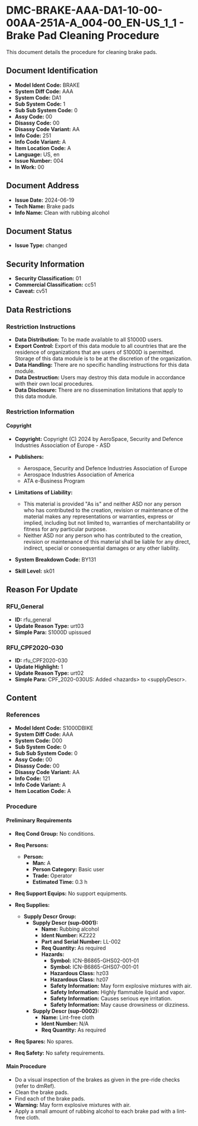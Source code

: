 # DMC-BRAKE-AAA-DA1-10-00-00AA-251A-A_004-00_EN-US_1_1 - Brake Pad Cleaning Procedure

This document details the procedure for cleaning brake pads.

## Document Identification

*   **Model Ident Code:** BRAKE
*   **System Diff Code:** AAA
*   **System Code:** DA1
*   **Sub System Code:** 1
*   **Sub Sub System Code:** 0
*   **Assy Code:** 00
*   **Disassy Code:** 00
*   **Disassy Code Variant:** AA
*   **Info Code:** 251
*   **Info Code Variant:** A
*   **Item Location Code:** A
*   **Language:** US, en
*   **Issue Number:** 004
*   **In Work:** 00

## Document Address

*   **Issue Date:** 2024-06-19
*   **Tech Name:** Brake pads
*   **Info Name:** Clean with rubbing alcohol

## Document Status

*   **Issue Type:** changed

## Security Information

*   **Security Classification:** 01
*   **Commercial Classification:** cc51
*   **Caveat:** cv51

## Data Restrictions

### Restriction Instructions

*   **Data Distribution:** To be made available to all S1000D users.
*   **Export Control:** Export of this data module to all countries that are the residence of organizations that are users of S1000D is permitted. Storage of this data module is to be at the discretion of the organization.
*   **Data Handling:** There are no specific handling instructions for this data module.
*   **Data Destruction:** Users may destroy this data module in accordance with their own local procedures.
*   **Data Disclosure:** There are no dissemination limitations that apply to this data module.

### Restriction Information

#### Copyright

*   **Copyright:** Copyright (C) 2024 by AeroSpace, Security and Defence Industries Association of Europe - ASD

*   **Publishers:**
    *   Aerospace, Security and Defence Industries Association of Europe
    *   Aerospace Industries Association of America
    *   ATA e-Business Program

*   **Limitations of Liability:**
    *   This material is provided "As is" and neither ASD nor any person who has contributed to the creation, revision or maintenance of the material makes any representations or warranties, express or implied, including but not limited to, warranties of merchantability or fitness for any particular purpose.
    *   Neither ASD nor any person who has contributed to the creation, revision or maintenance of this material shall be liable for any direct, indirect, special or consequential damages or any other liability.

*   **System Breakdown Code:** BY131
*   **Skill Level:** sk01

## Reason For Update

### RFU_General

*   **ID:** rfu_general
*   **Update Reason Type:** urt03
*   **Simple Para:** S1000D upissued

### RFU_CPF2020-030

*   **ID:** rfu_CPF2020-030
*   **Update Highlight:** 1
*   **Update Reason Type:** urt02
*   **Simple Para:** CPF_2020-030US: Added &lt;hazards&gt; to &lt;supplyDescr&gt;.

## Content

### References

*   **Model Ident Code:** S1000DBIKE
*   **System Diff Code:** AAA
*   **System Code:** D00
*   **Sub System Code:** 0
*   **Sub Sub System Code:** 0
*   **Assy Code:** 00
*   **Disassy Code:** 00
*   **Disassy Code Variant:** AA
*   **Info Code:** 121
*   **Info Code Variant:** A
*   **Item Location Code:** A

### Procedure

#### Preliminary Requirements

*   **Req Cond Group:** No conditions.

*   **Req Persons:**
    *   **Person:**
        *   **Man:** A
        *   **Person Category:** Basic user
        *   **Trade:** Operator
        *   **Estimated Time:** 0.3 h

*   **Req Support Equips:** No support equipments.

*   **Req Supplies:**
    *   **Supply Descr Group:**
        *   **Supply Descr (sup-0001):**
            *   **Name:** Rubbing alcohol
            *   **Ident Number:** KZ222
            *   **Part and Serial Number:** LL-002
            *   **Req Quantity:** As required
            *   **Hazards:**
                *   **Symbol:** ICN-B6865-GHS02-001-01
                *   **Symbol:** ICN-B6865-GHS07-001-01
                *   **Hazardous Class:** hz03
                *   **Hazardous Class:** hz07
                *   **Safety Information:** May form explosive mixtures with air.
                *   **Safety Information:** Highly flammable liquid and vapor.
                *   **Safety Information:** Causes serious eye irritation.
                *   **Safety Information:** May cause drowsiness or dizziness.
        *   **Supply Descr (sup-0002):**
            *   **Name:** Lint-free cloth
            *   **Ident Number:** N/A
            *   **Req Quantity:** As required

*   **Req Spares:** No spares.
*   **Req Safety:** No safety requirements.

#### Main Procedure

*   Do a visual inspection of the brakes as given in the pre-ride checks (refer to dmRef).
*   Clean the brake pads.
*   Find each of the brake pads.
*   **Warning:** May form explosive mixtures with air.
*   Apply a small amount of rubbing alcohol to each brake pad with a lint-free cloth.